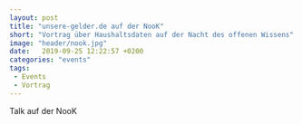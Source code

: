 ```yaml
---
layout: post
title: "unsere-gelder.de auf der NooK"
short: "Vortrag über Haushaltsdaten auf der Nacht des offenen Wissens"
image: "header/nook.jpg"
date:   2019-09-25 12:22:57 +0200
categories: "events"
tags:
 - Events
 - Vortrag
---
```


Talk auf der NooK
